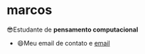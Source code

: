 # marcos
:sunglasses:Estudante de **pensamento computacional**
- :smile:Meu email de contato e [email](marcos.calizotti@escola.pr.gov.br)
